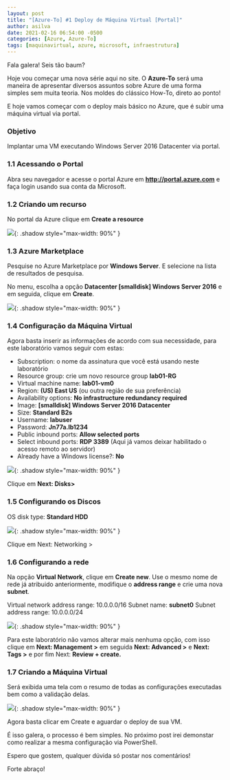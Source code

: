 ```yaml
---
layout: post
title: "[Azure-To] #1 Deploy de Máquina Virtual [Portal]"
author: asilva
date: 2021-02-16 06:54:00 -0500
categories: [Azure, Azure-To]
tags: [maquinavirtual, azure, microsoft, infraestrutura]
---
```


Fala galera! Seis tão baum?

Hoje vou começar uma nova série aqui no site. O **Azure-To** será uma maneira de apresentar diversos assuntos sobre Azure de uma forma simples sem muita teoria. Nos moldes do clássico How-To, direto ao ponto!

E hoje vamos começar com o deploy mais básico no Azure, que é subir uma máquina virtual via portal.

### **Objetivo**

Implantar uma VM executando Windows Server 2016 Datacenter via portal.

### **1.1 Acessando o Portal**

Abra seu navegador e acesse o portal Azure em **http://portal.azure.com** e faça login usando sua conta da Microsoft.

### **1.2 Criando um recurso**

No portal da Azure clique em **Create a resource**

![](/assets/img/01/vm01.png){: .shadow style="max-width: 90%" }

### **1.3 Azure Marketplace**

Pesquise no Azure Marketplace por **Windows Server**. E selecione na lista de resultados de pesquisa.

No menu, escolha a opção **Datacenter [smalldisk] Windows Server 2016** e em seguida, clique em **Create**.

![](/assets/img/01/vm02.png){: .shadow style="max-width: 90%" }

### **1.4 Configuração da Máquina Virtual**

Agora basta inserir as informações de acordo com sua necessidade, para este laboratório vamos seguir com estas:

* Subscription: o nome da assinatura que você está usando neste laboratório
* Resource group: crie um novo resource group **lab01-RG**
* Virtual machine name: **lab01-vm0**
* Region: **(US) East US** (ou outra região de sua preferência)
* Availability options: **No infrastructure redundancy required**
* Image: **[smalldisk] Windows Server 2016 Datacenter**
* Size: **Standard B2s**
* Username: **labuser**
* Password: **Jn77a.lb1234**
* Public inbound ports: **Allow selected ports**
* Select inbound ports: **RDP 3389** (Aqui já vamos deixar habilitado o acesso remoto ao servidor)
* Already have a Windows license?: **No**

![](/assets/img/01/vm03.png){: .shadow style="max-width: 90%" }

Clique em **Next: Disks>**

### **1.5 Configurando os Discos**

OS disk type: **Standard HDD**

![](/assets/img/01/vm04.png){: .shadow style="max-width: 90%" }

Clique em Next: Networking >

### **1.6 Configurando a rede**

Na opção **Virtual Network**, clique em **Create new**. Use o mesmo nome de rede já atribuido anteriormente, modifique o **address range** e crie uma nova **subnet**.

Virtual network address range: 10.0.0.0/16
Subnet name: **subnet0**
Subnet address range: 10.0.0.0/24

![](/assets/img/01/vm05.png){: .shadow style="max-width: 90%" }

Para este laboratório não vamos alterar mais nenhuma opção, com isso clique em **Next: Management >** em seguida **Next: Advanced >** e **Next: Tags >** e por fim Next: **Review + create.**

### **1.7 Criando a Máquina Virtual**

Será exibida uma tela com o resumo de todas as configurações executadas bem como a validação delas.

![](/assets/img/01/vm06.png){: .shadow style="max-width: 90%" }

Agora basta clicar em Create e aguardar o deploy de sua VM.

É isso galera, o processo é bem simples. No próximo post irei demonstar como realizar a mesma configuração via PowerShell.

Espero que gostem, qualquer dúvida só postar nos comentários!

Forte abraço!